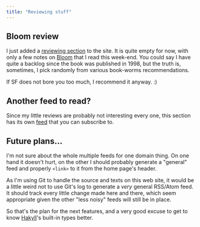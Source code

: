 ```yaml
---
title: "Reviewing stuff"
---
```


## Bloom review

I just added a [reviewing section][reviews] to the site. It is quite empty for
now, with only a few notes on [Bloom][bloom] that I read this week-end.  You
could say I have quite a backlog since the book was published in 1998, but the
truth is, sometimes, I pick randomly from various book-worms recommendations.

If SF does not bore you too much, I recommend it anyway. :)

## Another feed to read?

Since my little reviews are probably not interesting every one, this section
has its own [feed][feed] that you can subscribe to.

## Future plans...

I'm not sure about the whole multiple feeds for one domain thing. On one hand
it doesn't hurt, on the other I should probably generate a "general" feed and
properly `<link>` to it from the home page's header.

As I'm using Git to handle the source and texts on this web site, it would be a
little weird not to use Git's log to generate a *very* general RSS/Atom feed.
It should track every little change made here and there, which seem appropriate
given the other "less noisy" feeds will still be in place.

So that's the plan for the next features, and a very good excuse to get to know
[Hakyll][]'s built-in types better.

[reviews]: http://cyprio.net/reviews
[bloom]: http://cyprio.net/reviews/2014-02-16-bloom.html 
[feed]: http://cyprio.net/reviews/index.xml
[Hakyll]: http://jaspervdj.be/hakyll/
